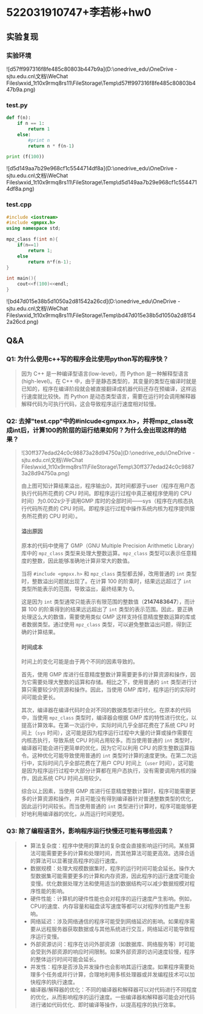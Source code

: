 # 522031910747+李若彬+hw0

## 实验复现

### 实验环境

![d57ff997316f8fe485c80803b447b9a](D:\onedrive_edu\OneDrive - sjtu.edu.cn\文档\WeChat Files\wxid_1t10x9rmq8rs11\FileStorage\Temp\d57ff997316f8fe485c80803b447b9a.png)

### test.py

```python
def f(n):
    if n == 1:
        return 1
    else:
        #print n
        return n * f(n-1)

print (f(100))
```

![d5d149aa7b29e968cf1c5544714df8a](D:\onedrive_edu\OneDrive - sjtu.edu.cn\文档\WeChat Files\wxid_1t10x9rmq8rs11\FileStorage\Temp\d5d149aa7b29e968cf1c5544714df8a.png)

### test.cpp

```c++
#include <iostream>
#include <gmpxx.h>
using namespace std;

mpz_class f(int n){
    if(n==1)
        return 1;
    else
        return n*f(n-1);
}

int main(){
    cout<<f(100)<<endl;
}
```

![bd47d015e38b5d1050a2d81542a26cd](D:\onedrive_edu\OneDrive - sjtu.edu.cn\文档\WeChat Files\wxid_1t10x9rmq8rs11\FileStorage\Temp\bd47d015e38b5d1050a2d81542a26cd.png)

## Q&A

### Q1: 为什么使⽤c++写的程序会⽐使⽤python写的程序快？

>因为 C++ 是一种编译型语言(low-level)，而 Python 是一种解释型语言(high-level)。在 C++ 中，由于是静态类型的，其变量的类型在编译时就是已知的，程序在编译阶段就会被直接翻译成机器代码还存在预编译，这样运行速度就比较快。而 Python 是动态类型语言，需要在运行时会调用解释器解释代码为可执行代码，这会导致程序运行速度相对较慢。

### Q2: 去掉"test.cpp"中的\#inlcude\<gmpxx.h\>，并将mpz_class改成int后，计算100的阶层的运⾏结果如何？为什么会出现这样的结果？

>![30ff377edad24c0c98873a28d94750a](D:\onedrive_edu\OneDrive - sjtu.edu.cn\文档\WeChat Files\wxid_1t10x9rmq8rs11\FileStorage\Temp\30ff377edad24c0c98873a28d94750a.png)
>
>由上图可知计算结果溢出，程序输出0，其时间都源于user（程序在用户态执行代码所花费的 CPU 时间。即程序运行过程中真正被程序使用的 CPU 时间）为0.002s少于调用GMP 库时的全部时间——sys（程序在内核态执行代码所花费的 CPU 时间。即程序运行过程中操作系统内核为程序提供服务所花费的 CPU 时间）。
>
>#### 溢出原因
>
>原本的代码中使用了 GMP（GNU Multiple Precision Arithmetic Library）库中的 `mpz_class` 类型来处理大整数运算。`mpz_class` 类型可以表示任意精度的整数，因此能够准确地计算非常大的数值。
>
>当将 `#include <gmpxx.h>` 和 `mpz_class` 类型都去掉，改用普通的 `int` 类型时，整数溢出问题就出现了。在计算 100 的阶乘时，结果远远超过了 `int` 类型所能表示的范围，导致溢出，最终结果为 0。
>
>这是因为 `int` 类型通常只能表示有限范围的整数值（**2147483647**），而计算 100 的阶乘得到的结果远远超出了 `int` 类型的表示范围。因此，要正确处理这么大的数值，需要使用类似 GMP 这样支持任意精度整数运算的库或者数据类型。通过使用 `mpz_class` 类型，可以避免整数溢出问题，得到正确的计算结果。
>
>#### 时间成本
>
>时间上的变化可能是由于两个不同的因素导致的。
>
>首先，使用 GMP 库进行任意精度整数计算需要更多的计算资源和操作，因为它需要处理大整数的运算和存储。相比之下，使用普通的 `int` 类型进行计算只需要较少的资源和操作。因此，当使用 GMP 库时，程序运行的实际时间可能会更长。
>
>其次，编译器在编译代码时会对不同的数据类型进行优化。在原本的代码中，当使用 `mpz_class` 类型时，编译器会根据 GMP 库的特性进行优化，以提高计算效率。在第一次运行中，实际时间几乎全部花费在了系统 CPU 时间上（`sys` 时间），这可能是因为程序运行过程中大量的计算或操作需要在内核态执行，导致系统 CPU 时间占用较多。而当使用普通的 `int` 类型时，编译器可能会进行更简单的优化，因为它可以利用 CPU 的原生整数运算指令。这种优化可能导致使用普通的 `int` 类型时计算的速度更快。在第二次运行中，实际时间几乎全部花费在了用户 CPU 时间上（`user` 时间），这可能是因为程序运行过程中大部分计算都在用户态执行，没有需要调用内核的操作，因此系统 CPU 时间占用较少。
>
>综合以上因素，当使用 GMP 库进行任意精度整数计算时，程序可能需要更多的计算资源和操作，并且可能没有得到编译器针对普通整数类型的优化，因此运行时间较长。而当使用普通的 `int` 类型进行计算时，程序可能能够更好地利用编译器的优化，从而运行时间更短。

### Q3: 除了编程语⾔外，影响程序运⾏快慢还可能有哪些因素？

>- 算法复杂度：程序中使用的算法的复杂度会直接影响运行时间。某些算法可能需要更多的计算和处理时间，而其他算法可能更高效。选择合适的算法可以显著提高程序的运行速度。
>- 数据规模：处理大规模数据集时，程序的运行时间可能会延长。操作大型数据集可能需要更多的计算和内存资源，因此程序的运行速度可能会变慢。优化数据处理方法和使用适当的数据结构可以减少数据规模对程序性能的影响。
>- 硬件性能：计算机的硬件性能也会对程序的运行速度产生影响。例如，CPU的速度、内存容量和磁盘读写速度等都可以对程序的性能产生影响。
>- 网络延迟：涉及网络通信的程序可能受到网络延迟的影响。如果程序需要从远程服务器获取数据或与其他系统进行交互，网络延迟可能导致程序运行变慢。
>- 外部资源访问：程序在访问外部资源（如数据库、网络服务等）时可能会受到外部资源的响应时间限制。如果外部资源的访问速度较慢，程序的整体运行时间可能会延长。
>- 并发性：程序是否涉及并发操作也会影响其运行速度。如果程序需要处理多个任务或并行计算，合理地利用多核处理器或并发编程技术可以加快程序的执行速度。
>- 编译器/解释器的优化：不同的编译器和解释器可以对代码进行不同程度的优化，从而影响程序的运行速度。一些编译器和解释器可能会对代码进行诸如代码优化、即时编译等操作，以提高程序的执行效率。